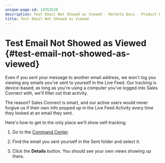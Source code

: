 ```yaml
---
unique-page-id: 14352538
description: Test Email Not Showed as Viewed - Marketo Docs - Product Documentation
title: Test Email Not Showed as Viewed
---
```


# Test Email Not Showed as Viewed {#test-email-not-showed-as-viewed}

Even if you sent your message to another email address, we won't log you viewing any emails you’ve sent to yourself in the Live Feed. Our tracking is device-based; as long as you're using a computer you've logged into Sales Connect with, we'll filter out that activity.

The reason? Sales Connect is smart, and our active users would never forgive us if their own info popped up in the Live Feed Activity every time they looked at an email they sent.

Here's how to get to the only place we'll show self-tracking.

1. Go to the [Command Center](https://toutapp.com/).

1. Find the email you sent yourself in the Sent folder and select it.

1. Click the **Details** button. You should see your own views showing up there.

